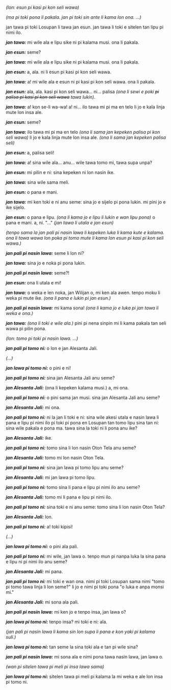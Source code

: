 *(lon: esun pi kasi pi kon seli wawa)*

*(ma pi toki pona li pakala. jan pi toki sin ante li kama lon ona.
...)*

jan tawa pi toki Losupan li tawa jan esun. jan tawa li toki e sitelen tan lipu pi nimi ilo.

***jan tawa:*** mi wile ala e lipu sike ni pi kalama musi. ona li pakala.

***jan esun:*** seme?

***jan tawa:*** mi wile ala e lipu sike ni pi kalama musi. ona li pakala.

***jan esun:*** a, ala. ni li esun pi kasi pi kon seli wawa.

***jan tawa:*** a! mi wile ala e esun ni pi kasi pi kon seli wawa. ona li pakala.

***jan esun:*** ala, ala. kasi pi kon seli wawa... ni... palisa *(ona li sewi e poki ~~pi palisa pi kasi pi kon seli wawa~~ tawa lukin)*.

***jan tawa:*** a! kon se-li wa-wa! a! ni... ilo tawa mi pi ma en telo li jo e kala linja mute lon insa ale.

***jan esun:*** seme?

***jan tawa:*** ilo tawa mi pi ma en telo *(ona li sama jan kepeken palisa pi kon seli wawa)* li jo e kala linja mute lon insa ale. *(ona li sama jan kepeken palisa seli)*

***jan esun:*** a, palisa seli!

***jan tawa:*** a! sina wile ala... anu... wile tawa tomo mi, tawa supa unpa?

***jan esun:*** mi pilin e ni: sina kepeken ni lon nasin ike.

***jan tawa:*** sina wile sama meli.

***jan esun:*** o pana e mani.

***jan tawa:*** mi ken toki e ni anu seme: sina jo e sijelo pi pona lukin. mi pini jo e ike sijelo.

***jan esun:*** o pana e lipu. *(ona li kama jo e lipu li lukin e wan lipu pona)* o pana e mani. a, ni. "..." *(jan tawa li utala e jan esun)*

*(tenpo sama la jan pali pi nasin lawa li kepeken luka li kama kute e kalama. ona li tawa wawa lon poka pi tomo mute li kama lon esun pi kasi pi kon seli wawa.)*

***jan pali pi nasin lawa:*** seme li lon ni?

***jan tawa:*** sina jo e noka pi pona lukin.

***jan pali pi nasin lawa:*** seme?!

***jan esun:*** ona li utala e mi!

***jan tawa:*** o weka e len noka, jan Wilijan o, mi ken ala awen. tenpo moku li weka pi mute ike. *(ona li pana e lukin pi jan esun.)*

***jan pali pi nasin lawa:*** mi kama sona! *(ona li kama jo e luka pi jan tawa li weka e ona.)*

***jan tawa:*** *(ona li toki e wile ala.)* pini pi nena sinpin mi li kama pakala tan seli wawa pi pilin pona.

*(lon: tomo pi toki pi nasin lawa. ...)*

***jan pali pi tomo ni:*** o lon e jan Alesanta Jali.

*(...)*

***jan lawa pi tomo ni:*** o pini e ni!

***jan pali pi tomo ni:*** sina jan Alesanta Jali anu seme?

***jan Alesanta Jali:*** (ona li kepeken kalama musi.) a, mi ona.

***jan pali pi tomo ni:*** o pini sama jan musi. sina jan Alesanta Jali anu seme?

***jan Alesanta Jali:*** mi ona.

***jan pali pi tomo ni:*** ni la jan li toki e ni: sina wile akesi utala e nasin lawa li pana e lipu pi nimi ilo pi toki pi pona en Losupan tan tomo lipu sina tan ni: sina wile pakala e pona ma. tawa sina la toki ni li pona anu ike?

***jan Alesanta Jali:*** ike.

***jan pali pi tomo ni:*** tomo sina li lon nasin Oton Tela anu seme?

***jan Alesanta Jali:*** tomo mi lon nasin Oton Tela.

***jan pali pi tomo ni:*** sina jan lawa pi tomo lipu anu seme?

***jan Alesanta Jali:*** mi jan lawa pi tomo lipu.

***jan pali pi tomo ni:*** tomo sina li pana e lipu pi nimi ilo anu seme?

***jan Alesanta Jali:*** tomo mi li pana e lipu pi nimi ilo.

***jan pali pi tomo ni:*** sina toki e ni anu seme: tomo sina li lon nasin Oton Tela?

***jan Alesanta Jali:*** lon.

***jan pali pi tomo ni:*** a! toki kipisi!

*(...)*

***jan lawa pi tomo ni:*** o pini ala pali.

***jan pali pi tomo ni:*** mi wile, jan lawa o. tenpo mun pi nanpa luka la sina pana e lipu ni pi nimi ilo anu seme?

***jan Alesanta Jali:*** mi pana.

***jan pali pi tomo ni:*** mi toki e wan ona. nimi pi toki Losupan sama nimi "tomo pi tomo tawa linja li lon seme?" li jo e nimi pi toki pona "o luka e anpa monsi mi."

***jan Alesanta Jali:*** mi sona ala pali.

***jan pali pi nasin lawa:*** mi ken jo e tenpo insa, jan lawa o?

***jan lawa pi tomo ni:*** tenpo insa? mi toki e ni: ala.

*(jan pali pi nasin lawa li kama sin lon supa li pana e kon yaki pi kalama suli.)*

***jan lawa pi tomo ni:*** tan seme la sina toki ala e tan pi wile sina?

***jan pali pi nasin lawa:*** mi sona ala e nimi pona tawa nasin lawa, jan lawa o.

*(wan pi sitelen tawa pi meli pi insa lawa sama)*

***jan lawa pi tomo ni:*** sitelen tawa pi meli pi kalama la mi weka e ale lon insa pi tomo ni.
